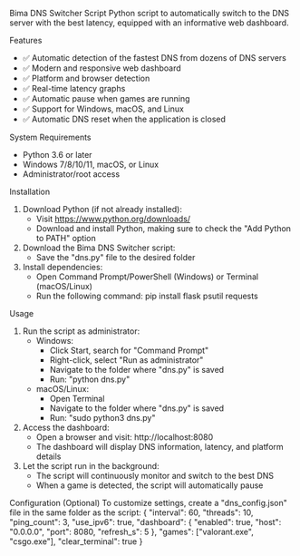 Bima DNS Switcher Script
Python script to automatically switch to the DNS server with the best latency, equipped with an informative web dashboard.

Features
- ✅ Automatic detection of the fastest DNS from dozens of DNS servers
- ✅ Modern and responsive web dashboard
- ✅ Platform and browser detection
- ✅ Real-time latency graphs
- ✅ Automatic pause when games are running
- ✅ Support for Windows, macOS, and Linux
- ✅ Automatic DNS reset when the application is closed

System Requirements
- Python 3.6 or later
- Windows 7/8/10/11, macOS, or Linux
- Administrator/root access

Installation
1. Download Python (if not already installed):
    - Visit https://www.python.org/downloads/
    - Download and install Python, making sure to check the "Add Python to PATH" option
2. Download the Bima DNS Switcher script:
    - Save the "dns.py" file to the desired folder
3. Install dependencies:
    - Open Command Prompt/PowerShell (Windows) or Terminal (macOS/Linux)
    - Run the following command:
pip install flask psutil requests

Usage
1. Run the script as administrator:
    - Windows:
        - Click Start, search for "Command Prompt"
        - Right-click, select "Run as administrator"
        - Navigate to the folder where "dns.py" is saved
        - Run: "python dns.py"
    - macOS/Linux:
        - Open Terminal
        - Navigate to the folder where "dns.py" is saved
        - Run: "sudo python3 dns.py"
2. Access the dashboard:
    - Open a browser and visit: http://localhost:8080
    - The dashboard will display DNS information, latency, and platform details
3. Let the script run in the background:
    - The script will continuously monitor and switch to the best DNS
    - When a game is detected, the script will automatically pause

Configuration (Optional)
To customize settings, create a "dns_config.json" file in the same folder as the script:
{
  "interval": 60,
  "threads": 10,
  "ping_count": 3,
  "use_ipv6": true,
  "dashboard": {
    "enabled": true,
    "host": "0.0.0.0",
    "port": 8080,
    "refresh_s": 5
  },
  "games": ["valorant.exe", "csgo.exe"],
  "clear_terminal": true
}